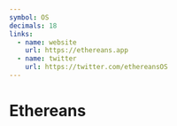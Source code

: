 ```yaml
---
symbol: OS
decimals: 18
links:
  - name: website
    url: https://ethereans.app
  - name: twitter
    url: https://twitter.com/ethereansOS
---
```


# Ethereans
